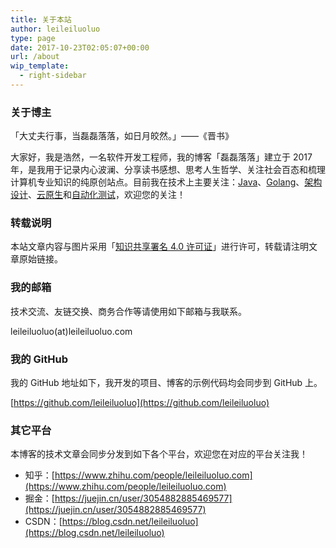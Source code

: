 ```yaml
---
title: 关于本站
author: leileiluoluo
type: page
date: 2017-10-23T02:05:07+00:00
url: /about
wip_template:
  - right-sidebar
---
```


### 关于博主

「大丈夫行事，当磊磊落落，如日月皎然。」——《晋书》

大家好，我是浩然，一名软件开发工程师，我的博客「磊磊落落」建立于 2017 年，是我用于记录内心波澜、分享读书感想、思考人生哲学、关注社会百态和梳理计算机专业知识的纯原创站点。目前我在技术上主要关注：[Java](https://leileiluoluo.github.io/tags/java/)、[Golang](https://leileiluoluo.github.io/tags/golang/)、[架构设计](https://leileiluoluo.github.io/tags/架构设计/)、[云原生](https://leileiluoluo.github.io/tags/云原生/)和[自动化测试](https://leileiluoluo.github.io/tags/自动化测试/)，欢迎您的关注！

### 转载说明

本站文章内容与图片采用「[知识共享署名 4.0 许可证](https://creativecommons.org/licences/by/4.0)」进行许可，转载请注明文章原始链接。

### 我的邮箱

技术交流、友链交换、商务合作等请使用如下邮箱与我联系。

leileiluoluo(at)leileiluoluo.com

### 我的 GitHub

我的 GitHub 地址如下，我开发的项目、博客的示例代码均会同步到 GitHub 上。

[https://github.com/leileiluoluo](https://github.com/leileiluoluo)

### 其它平台

本博客的技术文章会同步分发到如下各个平台，欢迎您在对应的平台关注我！

- 知乎：[https://www.zhihu.com/people/leileiluoluo.com](https://www.zhihu.com/people/leileiluoluo.com)
- 掘金：[https://juejin.cn/user/3054882885469577](https://juejin.cn/user/3054882885469577)
- CSDN：[https://blog.csdn.net/leileiluoluo](https://blog.csdn.net/leileiluoluo)
